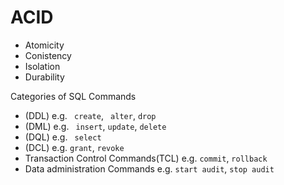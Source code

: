 # ACID
- Atomicity
- Conistency
- Isolation
- Durability

Categories of SQL Commands
- (DDL) e.g. ``` create```, ``` alter```, ```drop```
- (DML) e.g. ``` insert```, ```update```, ```delete```
- (DQL) e.g. ``` select```
- (DCL) e.g. ```grant```, ```revoke```
- Transaction Control Commands(TCL) e.g. ```commit```, ```rollback```
- Data administration Commands e.g. ```start audit```, ```stop audit```
